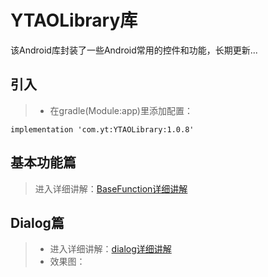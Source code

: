 
# YTAOLibrary库
该Android库封装了一些Android常用的控件和功能，长期更新...

## 引入

> - 在gradle(Module:app)里添加配置：
```
implementation 'com.yt:YTAOLibrary:1.0.8' 
```
## 基本功能篇
>进入详细讲解：[BaseFunction详细讲解](https://github.com/CNAD666/YTAOLibrary/blob/master/README/BaseFunctionDetails.md)


## Dialog篇
> - 进入详细讲解：[dialog详细讲解](https://github.com/CNAD666/YTAOLibrary/blob/master/README/DialogDetails.md)
> - 效果图：
